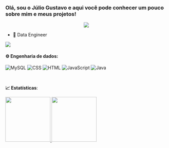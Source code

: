 ### Olá, sou o Júlio Gustavo e aqui você pode conhecer um pouco sobre mim e meus projetos!
<p align="center">
  <img src="https://media.giphy.com/media/du3J3cXyzhj75IOgvA/giphy.gif" />
</p>

- 🎲 Data Engineer



<div> 
<a href="https://www.linkedin.com/in/j%C3%BAlio-gustavo-rodrigues-o%C3%B1ate-862437302/" target="_blank"><img src="https://img.shields.io/badge/-LinkedIn-%230077B5?style=for-the-badge&logo=linkedin&logoColor=white" target="_blank"></a>

<div>


   #### ⚙️ Engenharia de dados:
 ![MySQL](https://img.shields.io/badge/-MySql-black?style=flat-square&logo=MySQL)
 ![CSS](https://img.shields.io/badge/-CSS-blue?style=flat-square&logo=CSS3&logoColor=white)
 ![HTML](https://img.shields.io/badge/-HTML-red?style=flat-square&logo=HTML5&logoColor=white)
 ![JavaScript](https://img.shields.io/badge/-JavaScript-yellow?style=flat-square&logo=JavaScript&logoColor=white)
 ![Java](https://img.shields.io/badge/-Java-orange?style=flat-square&logo=Java)




 <br>

<b> :chart_with_upwards_trend: Estatísticas</b>:

<a href="https://github.com/karinnecristina">
  <img height="140em" src="https://github-readme-stats.vercel.app/api?username=JUGURO&show_icons=true&theme=dark&include_commits=true"/>
</a>

<a href="https://github.com/karinnecristina">
  <img height="140em" src="https://github-readme-stats.vercel.app/api/top-langs/?username=JUGURO&layout=compact&langs_count=8&theme=dark"/>
</a>


<br></br>
